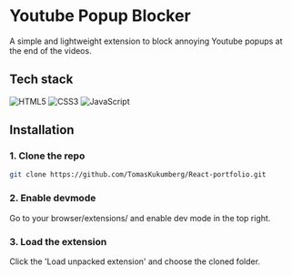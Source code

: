 # Youtube Popup Blocker
A simple and lightweight extension to block annoying Youtube popups at the end of the videos.


## Tech stack
![HTML5](https://img.shields.io/badge/html5-%23E34F26.svg?style=for-the-badge&logo=html5&logoColor=white)
![CSS3](https://img.shields.io/badge/css3-%231572B6.svg?style=for-the-badge&logo=css3&logoColor=white)
![JavaScript](https://img.shields.io/badge/javascript-%23323330.svg?style=for-the-badge&logo=javascript&logoColor=%23F7DF1E)

## Installation
### 1. Clone the repo
```bash
git clone https://github.com/TomasKukumberg/React-portfolio.git
```
### 2. Enable devmode
Go to your browser/extensions/ and enable dev mode in the top right.
### 3. Load the extension
Click the 'Load unpacked extension' and choose the cloned folder.
